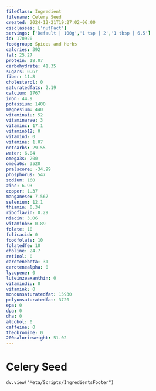 ```yaml
---
fileClass: Ingredient
filename: Celery Seed
created: 2024-12-21T19:27:02-06:00
cssclasses: ['nutFact']
servings: ['Default | 100g','1 tsp | 2','1 tbsp | 6.5']
id: 170920
foodgroup: Spices and Herbs
calories: 392
fat: 25.27
protein: 18.07
carbohydrate: 41.35
sugars: 0.67
fiber: 11.8
cholesterol: 0
saturatedfats: 2.19
calcium: 1767
iron: 44.9
potassium: 1400
magnesium: 440
vitaminaiu: 52
vitaminarae: 3
vitaminc: 17.1
vitaminb12: 0
vitamind: 0
vitamine: 1.07
netcarbs: 29.55
water: 6.04
omega3s: 200
omega6s: 3520
pralscore: -34.99
phosphorus: 547
sodium: 160
zinc: 6.93
copper: 1.37
manganese: 7.567
selenium: 12.1
thiamin: 0.34
riboflavin: 0.29
niacin: 3.06
vitaminb6: 0.89
folate: 10
folicacid: 0
foodfolate: 10
folatedfe: 10
choline: 24.7
retinol: 0
carotenebeta: 31
carotenealpha: 0
lycopene: 0
luteinzeaxanthin: 0
vitamindiu: 0
vitamink: 0
monounsaturatedfat: 15930
polyunsaturatedfat: 3720
epa: 0
dpa: 0
dha: 0
alcohol: 0
caffeine: 0
theobromine: 0
200calorieweight: 51.02
---
```


# Celery Seed

```dataviewjs
dv.view("Meta/Scripts/IngredientsFooter")
```
